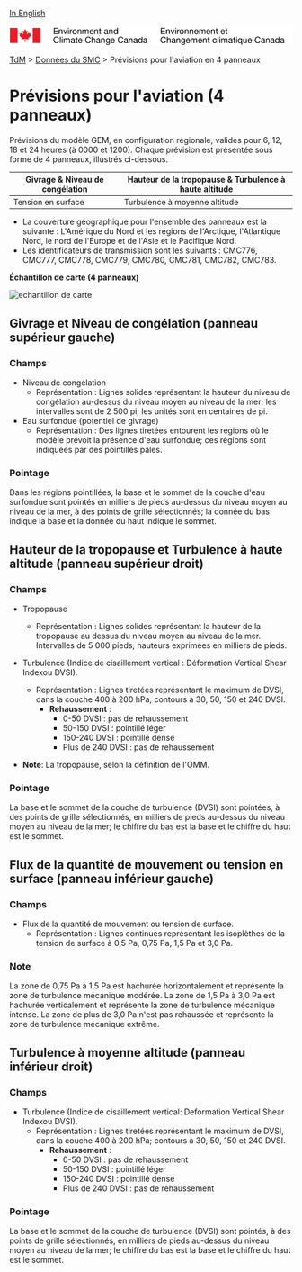 [In English](aviation-package_en.md)

![ECCC logo](../../img_eccc-logo.png)

[TdM](../../readme_fr.md) > [Données du SMC](../readme_fr.md) > Prévisions pour l'aviation en 4 panneaux


# Prévisions pour l'aviation (4 panneaux)

Prévisions du modèle GEM, en configuration régionale, valides pour 6, 12, 18 et 24 heures (à 0000 et 1200). Chaque prévision est présentée sous forme de 4 panneaux, illustrés ci-dessous.

| Givrage & Niveau de congélation  |  Hauteur de la tropopause & Turbulence à haute altitude|
|--------------------------------|-------------------------------------------------------|
| Tension en surface  |  Turbulence à moyenne altitude |

* La couverture géographique pour l'ensemble des panneaux est la suivante : L'Amérique du Nord et les régions de l'Arctique, l'Atlantique Nord, le nord de l'Europe et de l'Asie et le Pacifique Nord.
* Les identificateurs de transmission sont les suivants : CMC776, CMC777, CMC778, CMC779, CMC780, CMC781, CMC782, CMC783.

__Échantillon de carte (4 panneaux)__

![echantillon de carte](http://collaboration.cmc.ec.gc.ca/cmc/cmos/public_doc/msc-data/nwp_rdps/samples_products/difax_reg_prog_aviation-package.gif)

## Givrage et Niveau de congélation (panneau supérieur gauche)

### Champs

* Niveau de congélation
    * Représentation : Lignes solides représentant la hauteur du niveau de congélation au-dessus du niveau moyen au niveau de la mer; les intervalles sont de 2 500 pi; les unités sont en centaines de pi.
* Eau surfondue (potentiel de givrage)
    * Représentation : Des lignes tiretées entourent les régions où le modèle prévoit la présence d'eau surfondue; ces régions sont indiquées par des pointillés pâles.

### Pointage

Dans les régions pointillées, la base et le sommet de la couche d'eau surfondue sont pointés en milliers de pieds au-dessus du niveau moyen au niveau de la mer, à des points de grille sélectionnés; la donnée du bas indique la base et la donnée du haut indique le sommet.
 

## Hauteur de la tropopause et Turbulence à haute altitude (panneau supérieur droit)

### Champs

* Tropopause
    * Représentation : Lignes solides représentant la hauteur de la tropopause au dessus du niveau moyen au niveau de la mer. Intervalles de 5 000 pieds; hauteurs exprimées en milliers de pieds. 
* Turbulence (Indice de cisaillement vertical : Déformation Vertical Shear Indexou DVSI).
    * Représentation : Lignes tiretées représentant le maximum de DVSI, dans la couche 400 à 200 hPa; contours à 30, 50, 150 et 240 DVSI.
        * __Rehaussement__ :
            * 0-50 DVSI : pas de rehaussement
            * 50-150 DVSI : pointillé léger
            * 150-240 DVSI : pointillé dense
            * Plus de 240 DVSI : pas de rehaussement

* __Note__: La tropopause, selon la définition de l'OMM.

### Pointage 

La base et le sommet de la couche de turbulence (DVSI) sont pointées, à des points de grille sélectionnés, en milliers de pieds au-dessus du niveau moyen au niveau de la mer; le chiffre du bas est la base et le chiffre du haut est le sommet.


## Flux de la quantité de mouvement ou tension en surface (panneau inférieur gauche)

### Champs

* Flux de la quantité de mouvement ou tension de surface.
    * Représentation : Lignes continues représentant les isoplèthes de la tension de surface à  0,5 Pa, 0,75 Pa, 1,5 Pa et  3,0 Pa.

### Note

La zone de 0,75 Pa à 1,5 Pa est hachurée horizontalement et représente la zone de turbulence mécanique modérée.  La zone de 1,5 Pa à 3,0 Pa est hachurée verticalement et représente la zone de turbulence mécanique intense.  La zone de plus de 3,0 Pa n'est pas rehaussée et représente la zone de turbulence mécanique extrême.

## Turbulence à moyenne altitude (panneau inférieur droit)

### Champs 

* Turbulence (Indice de cisaillement vertical: Deformation Vertical Shear Indexou DVSI). 
    * Représentation : Lignes tiretées représentant le maximum de DVSI, dans la couche 400 à 200 hPa; contours à 30, 50, 150 et 240 DVSI.
        * __Rehaussement__ :
            * 0-50 DVSI : pas de rehaussement
            * 50-150 DVSI : pointillé léger
            * 150-240 DVSI : pointillé dense
            * Plus de 240 DVSI : pas de rehaussement

### Pointage

La base et le sommet de la couche de turbulence (DVSI) sont pointés, à des points de grille sélectionnés, en milliers de pieds au-dessus du niveau moyen au niveau de la mer; le chiffre du bas est la base et le chiffre du haut est le sommet.

